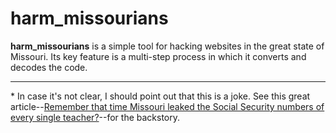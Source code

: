 # harm_missourians
**harm_missourians** is a simple tool for hacking websites in the great state of Missouri. Its key feature is a multi-step process in which it converts and decodes the code.

---
\* In case it's not clear, I should point out that this is a joke. See this great article--[Remember that time Missouri leaked the Social Security numbers of every single teacher?](https://ritcyberselfdefense.wordpress.com/2024/02/19/remember-that-time-missouri-leaked-the-social-security-numbers-of-every-single-teacher/)--for the backstory.
